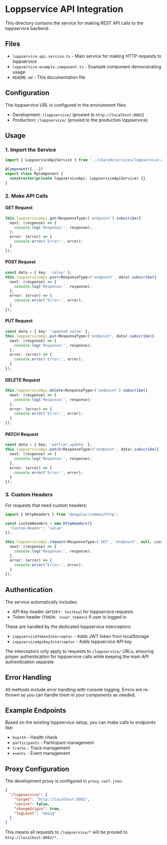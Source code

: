 # Loppservice API Integration

This directory contains the service for making REST API calls to the loppservice backend.

## Files

- `loppservice-api.service.ts` - Main service for making HTTP requests to loppservice
- `loppservice-example.component.ts` - Example component demonstrating usage
- `README.md` - This documentation file

## Configuration

The loppservice URL is configured in the environment files:
- Development: `/loppservice/` (proxied to `http://localhost:8082`)
- Production: `/loppservice/` (proxied to the production loppservice)

## Usage

### 1. Import the Service

```typescript
import { LoppserviceApiService } from '../shared/services/loppservice-api.service';

@Component({...})
export class MyComponent {
  constructor(private loppserviceApi: LoppserviceApiService) {}
}
```

### 2. Make API Calls

#### GET Request
```typescript
this.loppserviceApi.get<ResponseType>('endpoint').subscribe({
  next: (response) => {
    console.log('Response:', response);
  },
  error: (error) => {
    console.error('Error:', error);
  }
});
```

#### POST Request
```typescript
const data = { key: 'value' };
this.loppserviceApi.post<ResponseType>('endpoint', data).subscribe({
  next: (response) => {
    console.log('Response:', response);
  },
  error: (error) => {
    console.error('Error:', error);
  }
});
```

#### PUT Request
```typescript
const data = { key: 'updated_value' };
this.loppserviceApi.put<ResponseType>('endpoint', data).subscribe({
  next: (response) => {
    console.log('Response:', response);
  },
  error: (error) => {
    console.error('Error:', error);
  }
});
```

#### DELETE Request
```typescript
this.loppserviceApi.delete<ResponseType>('endpoint').subscribe({
  next: (response) => {
    console.log('Response:', response);
  },
  error: (error) => {
    console.error('Error:', error);
  }
});
```

#### PATCH Request
```typescript
const data = { key: 'partial_update' };
this.loppserviceApi.patch<ResponseType>('endpoint', data).subscribe({
  next: (response) => {
    console.log('Response:', response);
  },
  error: (error) => {
    console.error('Error:', error);
  }
});
```

### 3. Custom Headers

For requests that need custom headers:

```typescript
import { HttpHeaders } from '@angular/common/http';

const customHeaders = new HttpHeaders({
  'Custom-Header': 'value'
});

this.loppserviceApi.request<ResponseType>('GET', 'endpoint', null, customHeaders).subscribe({
  next: (response) => {
    console.log('Response:', response);
  },
  error: (error) => {
    console.error('Error:', error);
  }
});
```

## Authentication

The service automatically includes:
- API Key header (`APIKEY: testkey`) for loppservice requests
- Token header (`TOKEN: <user_token>`) if user is logged in

These are handled by the dedicated loppservice interceptors:
- `LoppserviceTokenInterceptor` - Adds JWT token from localStorage
- `LoppserviceApiKeyInterceptor` - Adds loppservice API key

The interceptors only apply to requests to `/loppservice/` URLs, ensuring proper authentication for loppservice calls while keeping the main API authentication separate.

## Error Handling

All methods include error handling with console logging. Errors are re-thrown so you can handle them in your components as needed.

## Example Endpoints

Based on the existing loppservice setup, you can make calls to endpoints like:
- `health` - Health check
- `participants` - Participant management
- `tracks` - Track management
- `events` - Event management

## Proxy Configuration

The development proxy is configured in `proxy.conf.json`:
```json
{
  "/loppservice": {
    "target": "http://localhost:8082",
    "secure": false,
    "changeOrigin": true,
    "logLevel": "debug"
  }
}
```

This means all requests to `/loppservice/*` will be proxied to `http://localhost:8082/*`.
